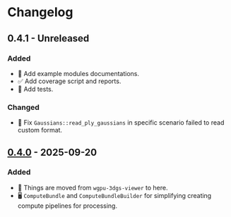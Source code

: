 # Changelog

## 0.4.1 - Unreleased

### Added

- 📑 Add example modules documentations.
- ✅ Add coverage script and reports.
- 🧪 Add tests.

### Changed

- 🐛 Fix `Gaussians::read_ply_gaussians` in specific scenario failed to read custom format.

## [0.4.0](https://crates.io/crates/wgpu-3dgs-core/0.4.0) - 2025-09-20

### Added

- 🛬 Things are moved from `wgpu-3dgs-viewer` to here.
- 🖥️ `ComputeBundle` and `ComputeBundleBuilder` for simplifying creating compute pipelines for processing.